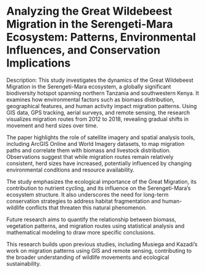 # Analyzing the Great Wildebeest Migration in the Serengeti-Mara Ecosystem: Patterns, Environmental Influences, and Conservation Implications
Description:
This study investigates the dynamics of the Great Wildebeest Migration in the Serengeti-Mara ecosystem, a globally significant biodiversity hotspot spanning northern Tanzania and southwestern Kenya. It examines how environmental factors such as biomass distribution, geographical features, and human activity impact migration patterns. Using GIS data, GPS tracking, aerial surveys, and remote sensing, the research visualizes migration routes from 2012 to 2018, revealing gradual shifts in movement and herd sizes over time.

The paper highlights the role of satellite imagery and spatial analysis tools, including ArcGIS Online and World Imagery datasets, to map migration paths and correlate them with biomass and livestock distribution. Observations suggest that while migration routes remain relatively consistent, herd sizes have increased, potentially influenced by changing environmental conditions and resource availability.

The study emphasizes the ecological importance of the Great Migration, its contribution to nutrient cycling, and its influence on the Serengeti-Mara’s ecosystem structure. It also underscores the need for long-term conservation strategies to address habitat fragmentation and human-wildlife conflicts that threaten this natural phenomenon.

Future research aims to quantify the relationship between biomass, vegetation patterns, and migration routes using statistical analysis and mathematical modeling to draw more specific conclusions.

This research builds upon previous studies, including Musiega and Kazadi’s work on migration patterns using GIS and remote sensing, contributing to the broader understanding of wildlife movements and ecological sustainability.
